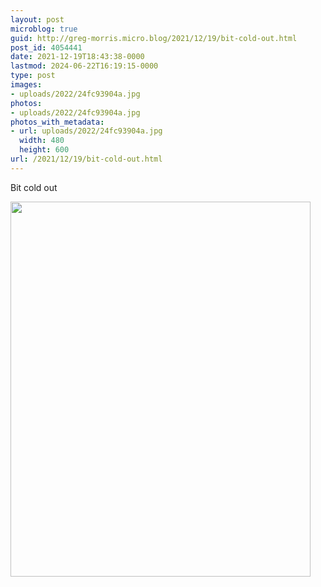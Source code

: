 ```yaml
---
layout: post
microblog: true
guid: http://greg-morris.micro.blog/2021/12/19/bit-cold-out.html
post_id: 4054441
date: 2021-12-19T18:43:38-0000
lastmod: 2024-06-22T16:19:15-0000
type: post
images:
- uploads/2022/24fc93904a.jpg
photos:
- uploads/2022/24fc93904a.jpg
photos_with_metadata:
- url: uploads/2022/24fc93904a.jpg
  width: 480
  height: 600
url: /2021/12/19/bit-cold-out.html
---
```

Bit cold out

<img src="uploads/2022/24fc93904a.jpg" width="480" height="600" alt="">
